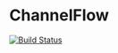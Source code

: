 # ChannelFlow

[![Build Status](https://github.com/TonehavenE/ChannelFlow.jl/actions/workflows/CI.yml/badge.svg?branch=main)](https://github.com/TonehavenE/ChannelFlow.jl/actions/workflows/CI.yml?query=branch%3Amain)
